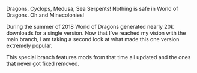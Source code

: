 Dragons, Cyclops, Medusa, Sea Serpents! Nothing is safe in World of Dragons. Oh and Minecolonies!

During the summer of 2018 World of Dragons generated nearly 20k downloads for a single version. Now that I've reached my vision with the main branch, I am taking a second look at what made this one version extremely popular.

This special branch features mods from that time all updated and the ones that never got fixed removed.
